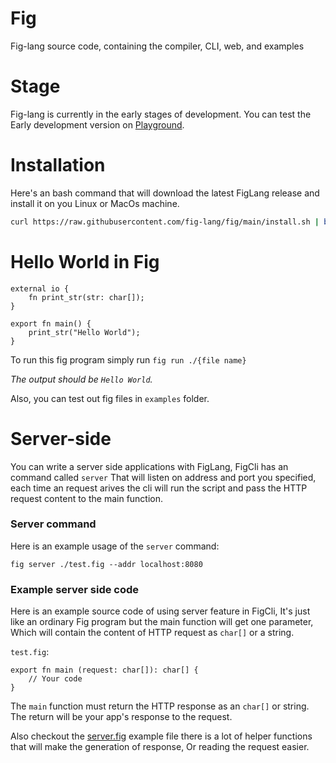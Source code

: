 # Fig
Fig-lang source code, containing the compiler, CLI, web, and examples

# Stage
Fig-lang is currently in the early stages of development. You can test the Early development version on [Playground](https://fig-lang.github.io/fig/).

# Installation
Here's an bash command that will download the latest FigLang release and install it on you Linux or MacOs machine.

```bash
curl https://raw.githubusercontent.com/fig-lang/fig/main/install.sh | bash
```

# Hello World in Fig
```
external io {
    fn print_str(str: char[]);
}

export fn main() {
    print_str("Hello World");
}
```

To run this fig program simply run `fig run ./{file name}`

*The output should be `Hello World`.*

Also, you can test out fig files in `examples` folder.

# Server-side
You can write a server side applications with FigLang, FigCli has an command called `server` That will listen on address and port you specified,
each time an request arives the cli will run the script and pass the HTTP request content to the main function.

### Server command
Here is an example usage of the `server` command:

`fig server ./test.fig --addr localhost:8080`

### Example server side code
Here is an example source code of using server feature in FigCli, It's just like an ordinary Fig program but the main function will get one parameter, Which will contain the content of HTTP request as `char[]` or a string.

`test.fig`:

```
export fn main (request: char[]): char[] {
    // Your code
}
```

The `main` function must return the HTTP response as an `char[]` or string. The return will be your app's response to the request.

Also checkout the [server.fig](https://github.com/fig-lang/fig/blob/main/examples/server.fig) example file there is a lot of helper functions that will make the generation of response, Or reading the request easier.
